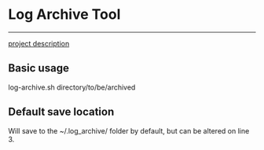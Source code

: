 # Log Archive Tool
----

[project description](https://roadmap.sh/projects/log-archive-tool)

## Basic usage
log-archive.sh directory/to/be/archived

## Default save location
Will save to the ~/.log_archive/ folder by default, but can be altered on line 3.

